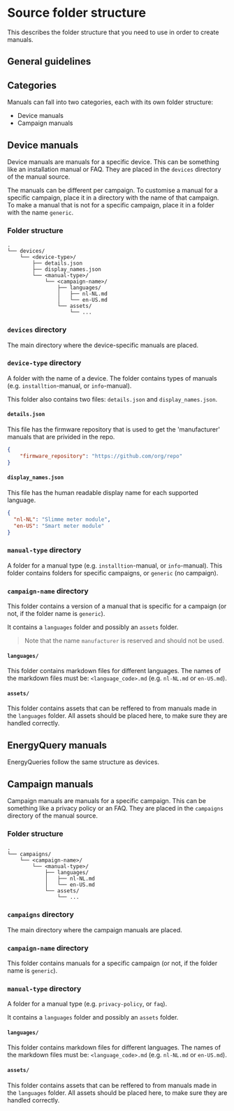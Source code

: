 # Source folder structure

This describes the folder structure that you need to use in order to create manuals.

## General guidelines

## Categories

Manuals can fall into two categories, each with its own folder structure:
- Device manuals
- Campaign manuals

## Device manuals

Device manuals are manuals for a specific device. This can be something like an installation manual or FAQ. They are placed in the `devices` directory of the manual source.

The manuals can be different per campaign. To customise a manual for a specific campaign, place it in a directory with the name of that campaign. To make a manual that is not for a specific campaign, place it in a folder with the name `generic`.

### Folder structure

```text
.
└── devices/
    └── <device-type>/
        ├── details.json
        ├── display_names.json
        └── <manual-type>/
            └── <campaign-name>/
                ├── languages/
                │   ├── nl-NL.md
                │   └── en-US.md
                └── assets/
                    └── ...
```

### `devices` directory

The main directory where the device-specific manuals are placed.

### `device-type` directory

A folder with the name of a device. The folder contains types of manuals (e.g. `installtion`-manual, or `info`-manual).

This folder also contains two files: `details.json` and `display_names.json`.

#### `details.json`

This file has the firmware repository that is used to get the 'manufacturer' manuals that are privided in the repo.

```json
{
    "firmware_repository": "https://github.com/org/repo"
}
```

#### `display_names.json`

This file has the human readable display name for each supported language.

```json
{
  "nl-NL": "Slimme meter module",
  "en-US": "Smart meter module"
}
```

### `manual-type` directory

A folder for a manual type (e.g. `installtion`-manual, or `info`-manual). This folder contains folders for specific campaigns, or `generic` (no campaign).

### `campaign-name` directory

This folder contains a version of a manual that is specific for a campaign (or not, if the folder name is `generic`).

It contains a `languages` folder and possibly an `assets` folder.

> Note that the name `manufacturer` is reserved and should not be used.

#### `languages/`

This folder contains markdown files for different languages. The names of the markdown files must be: `<language_code>.md` (e.g. `nl-NL.md` or `en-US.md`).

#### `assets/`

This folder contains assets that can be reffered to from manuals made in the `languages` folder. All assets should be placed here, to make sure they are handled correctly.

## EnergyQuery manuals

EnergyQueries follow the same structure as devices.

## Campaign manuals

Campaign manuals are manuals for a specific campaign. This can be something like a privacy policy or an FAQ. They are placed in the `campaigns` directory of the manual source.

### Folder structure

```text
.
└── campaigns/
    └── <campaign-name>/
        └── <manual-type>/
            ├── languages/
            │   ├── nl-NL.md
            │   └── en-US.md
            └── assets/
                └── ...
```

### `campaigns` directory

The main directory where the campaign manuals are placed.

### `campaign-name` directory

This folder contains manuals for a specific campaign (or not, if the folder name is `generic`).

### `manual-type` directory

A folder for a manual type (e.g. `privacy-policy`, or `faq`). 

It contains a `languages` folder and possibly an `assets` folder.

#### `languages/`

This folder contains markdown files for different languages. The names of the markdown files must be: `<language_code>.md` (e.g. `nl-NL.md` or `en-US.md`).

#### `assets/`

This folder contains assets that can be reffered to from manuals made in the `languages` folder. All assets should be placed here, to make sure they are handled correctly.

